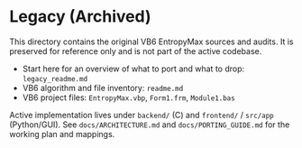 # Legacy (Archived)

This directory contains the original VB6 EntropyMax sources and audits. It is preserved for reference only and is not part of the active codebase.

- Start here for an overview of what to port and what to drop: `legacy_readme.md`
- VB6 algorithm and file inventory: `readme.md`
- VB6 project files: `EntropyMax.vbp`, `Form1.frm`, `Module1.bas`

Active implementation lives under `backend/` (C) and `frontend/` / `src/app` (Python/GUI). See `docs/ARCHITECTURE.md` and `docs/PORTING_GUIDE.md` for the working plan and mappings.
